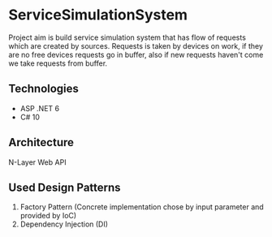 # ServiceSimulationSystem

Project aim is build service simulation system that has flow of requests which are created by sources. Requests is taken by devices on work, if they are no free devices requests go in buffer, also if new requests haven't come we take requests from buffer.


## Technologies
- ASP .NET 6
- C# 10

## Architecture 
N-Layer Web API

## Used Design Patterns
1. Factory Pattern (Concrete implementation chose by input parameter and provided by IoC)
2. Dependency Injection (DI)
